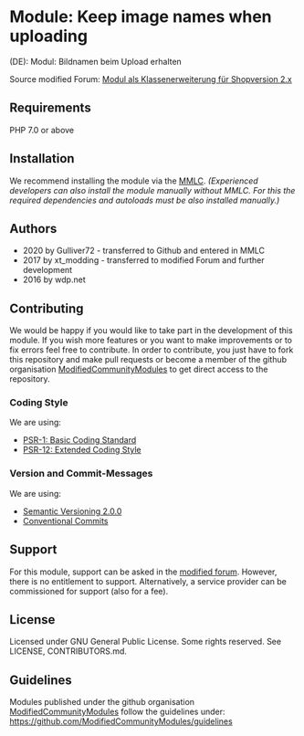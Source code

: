 # Module: Keep image names when uploading
(DE): Modul: Bildnamen beim Upload erhalten

Source modified Forum: [Modul als Klassenerweiterung für Shopversion 2.x](https://www.modified-shop.org/forum/index.php?topic=15464.msg332688#msg332688)

## Requirements
PHP 7.0 or above

## Installation
We recommend installing the module via the [MMLC](https://module-loader.de). *(Experienced developers can also install the module manually without MMLC. For this the required dependencies and autoloads must be also installed manually.)*

## Authors
- 2020 by Gulliver72 - transferred to Github and entered in MMLC 
- 2017 by xt_modding - transferred to modified Forum and further development
- 2016 by wdp.net

## Contributing
We would be happy if you would like to take part in the development of this module. If you wish more features or you want to make improvements or to fix errors feel free to contribute. In order to contribute, you just have to fork this repository and make pull requests or become a member of the github organisation [ModifiedCommunityModules](https://github.com/ModifiedCommunityModules) to get direct access to the repository.

### Coding Style
We are using:
- [PSR-1: Basic Coding Standard](https://www.php-fig.org/psr/psr-1/)
- [PSR-12: Extended Coding Style](https://www.php-fig.org/psr/psr-12/)

### Version and Commit-Messages
We are using:
- [Semantic Versioning 2.0.0](https://semver.org)
- [Conventional Commits](https://www.conventionalcommits.org/en/v1.0.0/)

## Support
For this module, support can be asked in the [modified forum](https://www.modified-shop.org/forum/). However, there is no entitlement to support. Alternatively, a service provider can be commissioned for support (also for a fee).

## License
Licensed under GNU General Public License. Some rights reserved. See LICENSE, CONTRIBUTORS.md.

## Guidelines
Modules published under the github organisation [ModifiedCommunityModules](https://github.com/) follow the guidelines under: https://github.com/ModifiedCommunityModules/guidelines
